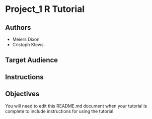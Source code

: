 # Project_1 R Tutorial

## Authors

- Meiers Dixon
- Cristoph Klews


## Target Audience



## Instructions



## Objectives



You will need to edit this README.md document when your tutorial is complete to include instructions for using the tutorial.